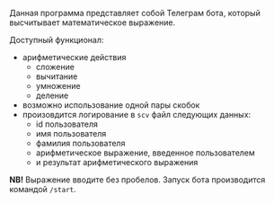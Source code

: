 Данная программа представляет собой Телеграм бота, который высчитывает математическое выражение.

Доступный функционал:
+ арифметические действия
    - сложение
    - вычитание
    - умножение
    - деление
+ возможно использование одной пары скобок
+ произовдится логирование в `scv` файл следующих данных:
    - id пользователя
    - имя пользователя
    - фамилия пользователя
    - арифметическое выражение, введенное пользователем
    - и результат арифметического выражения

**NB!** Выражение вводите без пробелов. Запуск бота производится командой `/start`. 